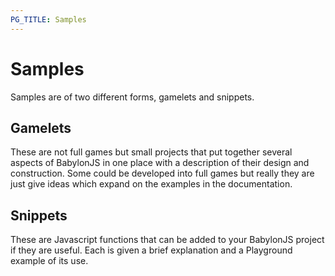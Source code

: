 ```yaml
---
PG_TITLE: Samples
---
```


# Samples

Samples are of two different forms, gamelets and snippets. 

## Gamelets

These are not full games but small projects that put together several aspects of BabylonJS in one place with a description of their design and construction. Some could be developed into full games but really they are just give ideas which expand on the examples in the documentation.

## Snippets

These are Javascript functions that can be added to your BabylonJS project if they are useful. Each is given a brief explanation and a Playground example of its use.


